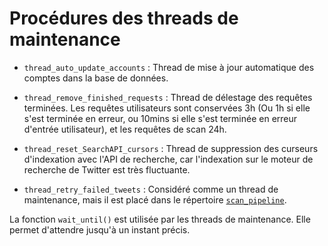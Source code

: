 # Procédures des threads de maintenance

- `thread_auto_update_accounts` : Thread de mise à jour automatique des comptes dans la base de données.
- `thread_remove_finished_requests` : Thread de délestage des requêtes terminées. Les requêtes utilisateurs sont conservées 3h (Ou 1h si elle s'est terminée en erreur, ou 10mins si elle s'est terminée en erreur d'entrée utilisateur), et les requêtes de scan 24h.
- `thread_reset_SearchAPI_cursors` : Thread de suppression des curseurs d'indexation avec l'API de recherche, car l'indexation sur le moteur de recherche de Twitter est très fluctuante.

- `thread_retry_failed_tweets` : Considéré comme un thread de maintenance, mais il est placé dans le répertoire [`scan_pipeline`](../scan_pipeline).

La fonction `wait_until()` est utilisée par les threads de maintenance. Elle permet d'attendre jusqu'à un instant précis.
